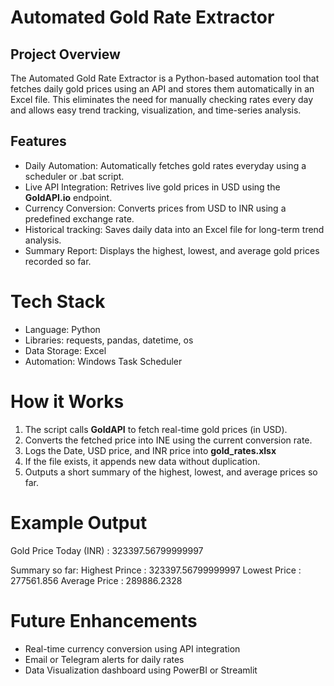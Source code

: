 # **Automated Gold Rate Extractor**

## **Project Overview**

The Automated Gold Rate Extractor is a Python-based automation tool that fetches daily gold prices using an API and stores them automatically in an Excel file. 
This eliminates the need for manually checking rates every day and allows easy trend tracking, visualization, and time-series analysis.

## **Features**

- Daily Automation: Automatically fetches gold rates everyday using a scheduler or .bat script.
- Live API Integration: Retrives live gold prices in USD using the **GoldAPI.io** endpoint.
- Currency Conversion: Converts prices from USD to INR using a predefined exchange rate.
- Historical tracking: Saves daily data into an Excel file for long-term trend analysis.
- Summary Report: Displays the highest, lowest, and average gold prices recorded so far. 

# **Tech Stack**

- Language: Python
- Libraries: requests, pandas, datetime, os
- Data Storage: Excel
- Automation: Windows Task Scheduler

# **How it Works**

1. The script calls **GoldAPI** to fetch real-time gold prices (in USD).
2. Converts the fetched price into INE using the current conversion rate.
3. Logs the Date, USD price, and INR price into **gold_rates.xlsx**
4. If the file exists, it appends new data without duplication.
5. Outputs a short summary of the highest, lowest, and average prices so far.

# **Example Output**

Gold Price Today (INR) : 323397.56799999997

Summary so far:
Highest Prince : 323397.56799999997
Lowest Price : 277561.856
Average Price : 289886.2328

# **Future Enhancements**

- Real-time currency conversion using API integration
- Email or Telegram alerts for daily rates
- Data Visualization dashboard using PowerBI or Streamlit
